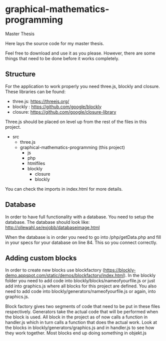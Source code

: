 # graphical-mathematics-programming
Master Thesis

Here lays the source code for my master thesis.

Feel free to download and use it as you please. However, there are some things that need to be done before it works completely.

## Structure
For the application to work properly you need three.js, blockly and closure. These libraries can be found:<br>

- three.js: https://threejs.org/
- blockly : https://github.com/google/blockly
- closure: https://github.com/google/closure-library

Three.js should be placed on level up from the rest of the files in this project.

- src
  - three.js
  - graphical-mathematics-programming (this project)
    - js
    - php
    - htmlfiles
    - blockly
      - closure
      - blockly

You can check the imports in index.html for more details.

## Database

In order to have full functionality with a database. You need to setup the database. The database should look like: http://ollewahl.se/exjobb/databaseimage.html

When the database is in order you need to go into /php/getData.php and fill in your specs for your database on line 84. This so you connect correctly.

## Adding custom blocks

In order to create new blocks use blockfactory (https://blockly-demo.appspot.com/static/demos/blockfactory/index.html). In the blockly folder you need to add code into blockly/blocks/nameofyourfile.js or just add into graphics.js where all blocks for this project are defined. You also need to add code into blockly/generators/nameofyourfile.js or again, into graphics.js.

Block factory gives two segments of code that need to be put in these files respectively. Generators take the actual code that will be performed when the block is used. All block in the project as of now calls a function in handler.js which in turn calls a function that does the actual work. Look at the blocks in blockly/generators/graphics.js and in handler.js to see how they work together. Most blocks end up doing something in objekt.js
